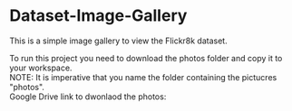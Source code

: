 # Dataset-Image-Gallery
This is a simple image gallery to view the Flickr8k dataset.

To run this project you need to download the photos folder and copy it to your workspace.
<br/>NOTE: It is imperative that you name the folder containing the pictucres "photos".
<br/>Google Drive link to dwonlaod the photos: 

